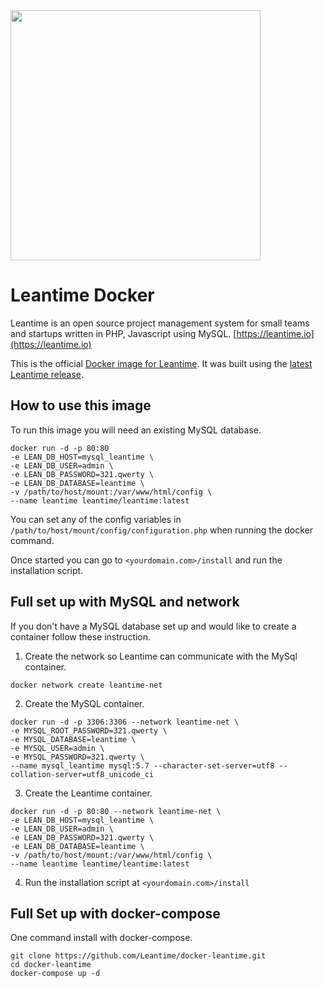 
<img src="https://leantime.io/logos/leantime-logo-transparentBg-landscape-1500.png" width="400"/>

# Leantime Docker #

Leantime is an open source project management system for small teams and startups written in PHP, Javascript using MySQL. [https://leantime.io](https://leantime.io)

This is the official <a href="https://hub.docker.com/r/leantime/leantime">Docker image for Leantime</a>. It was built using the <a href="https://github.com/Leantime/leantime/releases">latest Leantime release</a>.

## How to use this image

To run this image you will need an existing MySQL database. 

```
docker run -d -p 80:80
-e LEAN_DB_HOST=mysql_leantime \
-e LEAN_DB_USER=admin \
-e LEAN_DB_PASSWORD=321.qwerty \
-e LEAN_DB_DATABASE=leantime \
-v /path/to/host/mount:/var/www/html/config \
--name leantime leantime/leantime:latest
```
You can set any of the config variables in `/path/to/host/mount/config/configuration.php` when running the docker command.

Once started you can go to `<yourdomain.com>/install` and run the installation script.

## Full set up with MySQL and network

If you don't have a MySQL database set up and would like to create a container follow these instruction.

1. Create the network so Leantime can communicate with the MySql container.

```
docker network create leantime-net
```

2. Create the MySQL container.

```
docker run -d -p 3306:3306 --network leantime-net \
-e MYSQL_ROOT_PASSWORD=321.qwerty \
-e MYSQL_DATABASE=leantime \
-e MYSQL_USER=admin \
-e MYSQL_PASSWORD=321.qwerty \
--name mysql_leantime mysql:5.7 --character-set-server=utf8 --collation-server=utf8_unicode_ci
```

3. Create the Leantime container.

```
docker run -d -p 80:80 --network leantime-net \
-e LEAN_DB_HOST=mysql_leantime \
-e LEAN_DB_USER=admin \
-e LEAN_DB_PASSWORD=321.qwerty \
-e LEAN_DB_DATABASE=leantime \
-v /path/to/host/mount:/var/www/html/config \
--name leantime leantime/leantime:latest
```

4. Run the installation script at `<yourdomain.com>/install`

## Full Set up with docker-compose

One command install with docker-compose.

```
git clone https://github.com/Leantime/docker-leantime.git
cd docker-leantime
docker-compose up -d
```
